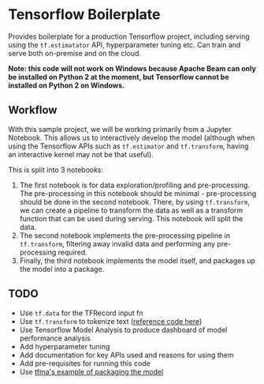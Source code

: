 # Tensorflow Boilerplate

Provides boilerplate for a production Tensorflow project, including serving using the `tf.estimatator` API, hyperparameter tuning etc. Can train and serve both on-premise and on the cloud.

**Note: this code will not work on Windows because Apache Beam can only be installed on Python 2 at the moment, but Tensorflow cannot be installed on Python 2 on Windows.**

## Workflow

With this sample project, we will be working primarily from a Jupyter Notebook. This allows us to interactively develop the model (although when using the Tensorflow APIs such as `tf.estimator` and `tf.transform`, having an interactive kernel may not be that useful).

This is split into 3 notebooks:

1. The first notebook is for data exploration/profiling and pre-processing. The pre-processing in this notebook should be minimal - pre-processing should be done in the second notebook. There, by using `tf.transform`, we can create a pipeline to transform the data as well as a transform function that can be used during serving. This notebook will split the data.
1. The second notebook implements the pre-processing pipeline in `tf.transform`, filtering away invalid data and performing any pre-processing required.
1. Finally, the third notebook implements the model itself, and packages up the model into a package.

## TODO

- Use `tf.data` for the TFRecord input fn
- Use `tf.transform` to tokenize text ([reference code here](https://github.com/tensorflow/transform/blob/master/examples/sentiment_example.py))
- Use Tensorflow Model Analysis to produce dashboard of model performance analysis 
- Add hyperparameter tuning
- Add documentation for key APIs used and reasons for using them
- Add pre-requisites for running this code
- Use [tfma's example of packaging the model](https://github.com/tensorflow/model-analysis/tree/master/examples/chicago_taxi)

